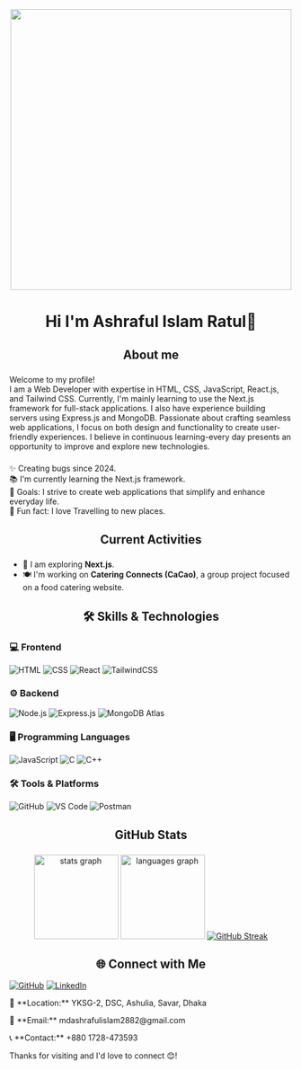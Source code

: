 <div align="center">
  <img height="500" src="https://i.ibb.co.com/7JKckHmw/github-banner.png"  />
</div>

###

<h1 align="center">Hi I'm Ashraful Islam Ratul👋</h1>

<h2 align="center">About me</h2>

###

<p align="left">Welcome to my profile! <br> I am a Web Developer with expertise in HTML, CSS, JavaScript, React.js, and Tailwind CSS. Currently, I'm mainly learning to use the Next.js framework for full-stack applications. I also have experience building servers using Express.js and MongoDB. Passionate about crafting seamless web applications, I focus on both design and functionality to create user-friendly experiences. I believe in continuous learning-every day presents an opportunity to improve and explore new technologies.</p>

###

<p align="left">✨ Creating bugs since 2024.<br>📚 I'm currently learning the Next.js framework.<br>🎯 Goals: I strive to create web applications that simplify and enhance everyday life.<br>🎲 Fun fact: I love Travelling to new places.</p>

###

<h2 align="center">Current Activities</h2>

###

<ul>
  <li>🚀 I am exploring <strong>Next.js</strong>.</li>
  <li>🍽️ I'm working on <strong>Catering Connects (CaCao)</strong>, a group project focused on a food catering website.</li>
</ul>

###

<h2 align="center">🛠️ Skills & Technologies</h2>

### 💻 Frontend
![HTML](https://img.shields.io/badge/HTML5-E34F26?style=for-the-badge&logo=html5&logoColor=white)
![CSS](https://img.shields.io/badge/CSS3-1572B6?style=for-the-badge&logo=css3&logoColor=white)
![React](https://img.shields.io/badge/React-61DAFB?style=for-the-badge&logo=react&logoColor=white)
![TailwindCSS](https://img.shields.io/badge/TailwindCSS-38B2AC?style=for-the-badge&logo=tailwind-css&logoColor=white)

### ⚙️ Backend
![Node.js](https://img.shields.io/badge/Node.js-43853d?style=for-the-badge&logo=node.js&logoColor=white)
![Express.js](https://img.shields.io/badge/Express.js-000000?style=for-the-badge&logo=express&logoColor=white)
![MongoDB Atlas](https://img.shields.io/badge/MongoDB%20Atlas-47A248?style=for-the-badge&logo=mongodb&logoColor=white)

### 🖥️ Programming Languages
![JavaScript](https://img.shields.io/badge/JavaScript-F7DF1E?style=for-the-badge&logo=javascript&logoColor=black)
![C](https://img.shields.io/badge/C-00599C?style=for-the-badge&logo=c&logoColor=white)
![C++](https://img.shields.io/badge/C++-00599C?style=for-the-badge&logo=c%2B%2B&logoColor=white)

### 🛠️ Tools & Platforms
![GitHub](https://img.shields.io/badge/GitHub-181717?style=for-the-badge&logo=github&logoColor=white)
![VS Code](https://img.shields.io/badge/VS%20Code-007ACC?style=for-the-badge&logo=visual-studio-code&logoColor=white)
![Postman](https://img.shields.io/badge/Postman-FF6C37?style=for-the-badge&logo=postman&logoColor=white)

###

<h2 align="center">GitHub Stats</h2>

###

<div align="center">
  <img src="https://github-readme-stats.vercel.app/api?username=mdashraful24&hide_title=false&hide_rank=false&show_icons=true&include_all_commits=true&count_private=true&disable_animations=false&theme=dracula&locale=en&hide_border=false&order=1" height="150" alt="stats graph"  />
  <img src="https://github-readme-stats.vercel.app/api/top-langs?username=mdashraful24&locale=en&hide_title=false&layout=compact&card_width=320&langs_count=5&theme=dracula&hide_border=false&order=2" height="150" alt="languages graph"  />
  <a href="https://git.io/streak-stats">
  <img src="https://nirzak-streak-stats.vercel.app?user=mdashraful24&theme=dark" alt="GitHub Streak" />
</a>
</div>

###

<h2 align="center">🌐 Connect with Me</h2>

[![GitHub](https://img.shields.io/badge/GitHub-100000?style=for-the-badge&logo=github&logoColor=white)](https://github.com/mdashraful24)
[![LinkedIn](https://img.shields.io/badge/LinkedIn-0077B5?style=for-the-badge&logo=linkedin&logoColor=white)](https://www.linkedin.com/in/ashraful-islam-ratul/)

<p>📍 **Location:** YKSG-2, DSC, Ashulia, Savar, Dhaka</p>
<p>📧 **Email:** mdashrafulislam2882@gmail.com</p>
<p>📞 **Contact:** +880 1728-473593</p>

<p align="left">
  Thanks for visiting and I'd love to connect 😊!
</p>

###
